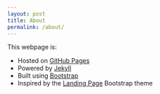 ```yaml
---
layout: post
title: About
permalink: /about/
---
```


This webpage is:

* Hosted on [GitHub Pages](https://pages.github.com/)
* Powered by [Jekyll](http://jekyllrb.com/)
* Built using [Bootstrap](http://getbootstrap.com/)
* Inspired by the [Landing Page](http://startbootstrap.com/template-overviews/landing-page/) Bootstrap theme
